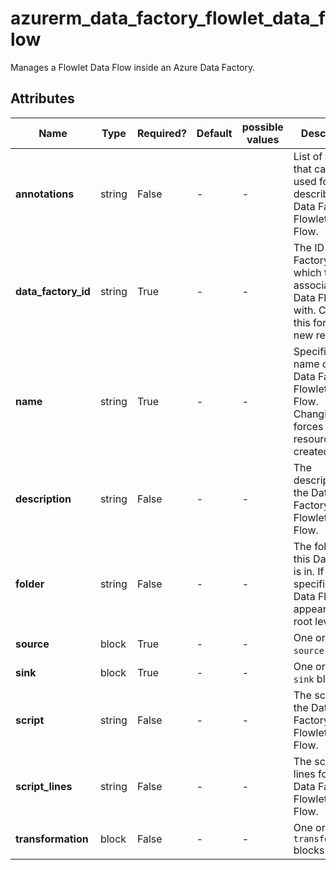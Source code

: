 # azurerm_data_factory_flowlet_data_flow

Manages a Flowlet Data Flow inside an Azure Data Factory.

## Attributes

| Name | Type | Required? | Default  | possible values | Description |
| ---- | ---- | --------- | -------- | ----------- | ----------- |
| **annotations** | string | False | -  |  -  | List of tags that can be used for describing the Data Factory Flowlet Data Flow. | 
| **data_factory_id** | string | True | -  |  -  | The ID of Data Factory in which to associate the Data Flow with. Changing this forces a new resource. | 
| **name** | string | True | -  |  -  | Specifies the name of the Data Factory Flowlet Data Flow. Changing this forces a new resource to be created. | 
| **description** | string | False | -  |  -  | The description for the Data Factory Flowlet Data Flow. | 
| **folder** | string | False | -  |  -  | The folder that this Data Flow is in. If not specified, the Data Flow will appear at the root level. | 
| **source** | block | True | -  |  -  | One or more `source` blocks. | 
| **sink** | block | True | -  |  -  | One or more `sink` blocks. | 
| **script** | string | False | -  |  -  | The script for the Data Factory Flowlet Data Flow. | 
| **script_lines** | string | False | -  |  -  | The script lines for the Data Factory Flowlet Data Flow. | 
| **transformation** | block | False | -  |  -  | One or more `transformation` blocks. | 

